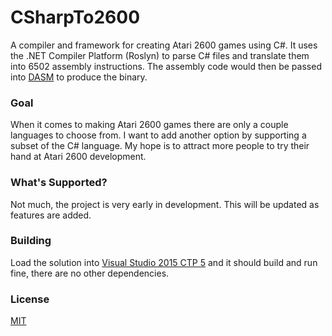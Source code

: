# CSharpTo2600
A compiler and framework for creating Atari 2600 games using C#. It uses the .NET Compiler Platform (Roslyn) to parse C# files and translate them into 6502 assembly instructions. The assembly code would then be passed into [DASM](http://dasm-dillon.sourceforge.net/) to produce the binary.
### Goal
When it comes to making Atari 2600 games there are only a couple languages to choose from. I want to add another option by supporting a subset of the C# language. My hope is to attract more people to try their hand at Atari 2600 development.
### What's Supported?
Not much, the project is very early in development. This will be updated as features are added.
### Building
Load the solution into [Visual Studio 2015 CTP 5](https://support2.microsoft.com/kb/2967191) and it should build and run fine, there are no other dependencies.
### License
[MIT](https://github.com/Yttrmin/CSharpTo2600/blob/master/LICENSE.txt)
